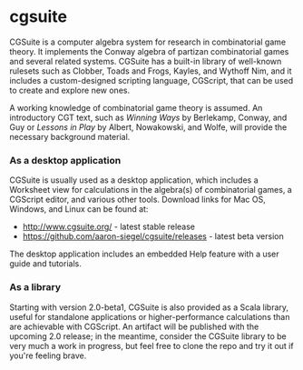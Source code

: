 # cgsuite

CGSuite is a computer algebra system for research in combinatorial game theory. It implements the Conway
algebra of partizan combinatorial games and several related systems. CGSuite has a built-in library of
well-known rulesets such as Clobber, Toads and Frogs, Kayles, and Wythoff Nim, and it includes a custom-designed
scripting language, CGScript, that can be used to create and explore new ones.

A working knowledge of combinatorial game theory is assumed. An introductory CGT text, such as _Winning Ways_ by
Berlekamp, Conway, and Guy or _Lessons in Play_ by Albert, Nowakowski, and Wolfe, will provide the necessary
background material.

### As a desktop application

CGSuite is usually used as a desktop application, which includes a Worksheet view for calculations in the
algebra(s) of combinatorial games, a CGScript editor, and various other tools. Download links for Mac OS,
Windows, and Linux can be found at:
* http://www.cgsuite.org/ - latest stable release
* https://github.com/aaron-siegel/cgsuite/releases - latest beta version

The desktop application includes an embedded Help feature with a user guide and tutorials.

### As a library

Starting with version 2.0-beta1, CGSuite is also provided as a Scala library, useful for standalone applications or
higher-performance calculations than are achievable with CGScript. An artifact will be published with the
upcoming 2.0 release; in the meantime, consider the CGSuite library to be very much a work in progress, but feel
free to clone the repo and try it out if you're feeling brave.

